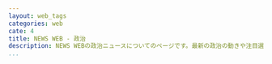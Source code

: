 ```yaml
---
layout: web_tags
categories: web
cate: 4
title: NEWS WEB - 政治
description: NEWS WEBの政治ニュースについてのページです。最新の政治の動きや注目選挙の結果、外交・防衛のニュースならこちら。
...
```

